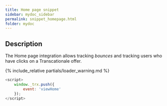 ```yaml
---
title: Home page snippet
sidebar: mydoc_sidebar
permalink: snippet_homepage.html
folder: mydoc
---
```


## Description
The Home page integration allows tracking *bounces* and tracking users who have clicks on a Transcationale offer.

{% include_relative partials/loader_warning.md %}

```js
<script>
    window._trx.push({
        event: 'viewHome'
    });
</script>
```